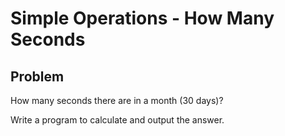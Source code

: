 # Simple Operations - How Many Seconds

## Problem

<p>
How many seconds there are in a month (30 days)?

Write a program to calculate and output the answer.
</p>
